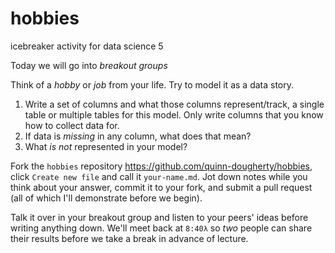 # hobbies
icebreaker activity for data science 5

Today we will go into _breakout groups_

Think of a *hobby* or *job* from your life. Try to model it as a data story.

1. Write a set of columns and what those columns represent/track, a single table or multiple tables for this model. Only write columns that you know how to collect data for.
2. If data is _missing_ in any column, what does that mean?
3. What _is not_ represented in your model?

Fork the `hobbies` repository https://github.com/quinn-dougherty/hobbies, click `Create new file` and call it `your-name.md`. Jot down notes while you think about your answer, commit it to your fork, and submit a pull request (all of which I'll demonstrate before we begin).

Talk it over in your breakout group and listen to your peers' ideas before writing anything down. We'll meet back at `8:40λ` so *two* people can share their results before we take a break in advance of lecture.
